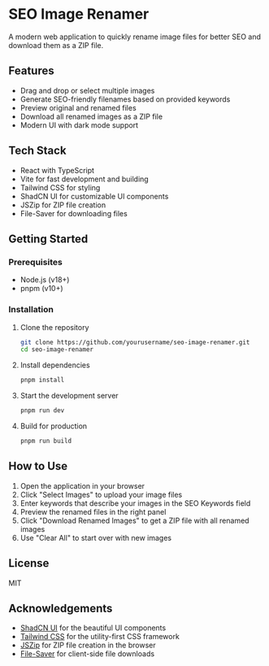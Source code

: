 # SEO Image Renamer

A modern web application to quickly rename image files for better SEO and download them as a ZIP file.

## Features

- Drag and drop or select multiple images
- Generate SEO-friendly filenames based on provided keywords
- Preview original and renamed files
- Download all renamed images as a ZIP file
- Modern UI with dark mode support

## Tech Stack

- React with TypeScript
- Vite for fast development and building
- Tailwind CSS for styling
- ShadCN UI for customizable UI components
- JSZip for ZIP file creation
- File-Saver for downloading files

## Getting Started

### Prerequisites

- Node.js (v18+)
- pnpm (v10+)

### Installation

1. Clone the repository
   ```bash
   git clone https://github.com/yourusername/seo-image-renamer.git
   cd seo-image-renamer
   ```

2. Install dependencies
   ```bash
   pnpm install
   ```

3. Start the development server
   ```bash
   pnpm run dev
   ```

4. Build for production
   ```bash
   pnpm run build
   ```

## How to Use

1. Open the application in your browser
2. Click "Select Images" to upload your image files
3. Enter keywords that describe your images in the SEO Keywords field
4. Preview the renamed files in the right panel
5. Click "Download Renamed Images" to get a ZIP file with all renamed images
6. Use "Clear All" to start over with new images

## License

MIT

## Acknowledgements

- [ShadCN UI](https://ui.shadcn.com/) for the beautiful UI components
- [Tailwind CSS](https://tailwindcss.com/) for the utility-first CSS framework
- [JSZip](https://stuk.github.io/jszip/) for ZIP file creation in the browser
- [File-Saver](https://github.com/eligrey/FileSaver.js/) for client-side file downloads
